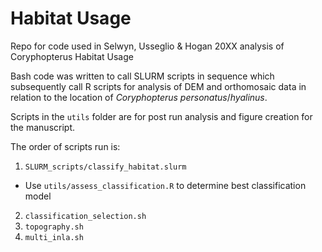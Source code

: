 # Habitat Usage
Repo for code used in Selwyn, Usseglio & Hogan 20XX analysis of Coryphopterus Habitat Usage

Bash code was written to call SLURM scripts in sequence which subsequently call R scripts for analysis of DEM and orthomosaic data in relation to the location of <i>Coryphopterus personatus</i>/<i>hyalinus</i>.

Scripts in the `utils` folder are for post run analysis and figure creation for the manuscript.

The order of scripts run is:
1. `SLURM_scripts/classify_habitat.slurm`
  - Use `utils/assess_classification.R` to determine best classification model
2. `classification_selection.sh`
3. `topography.sh`
4. `multi_inla.sh`
